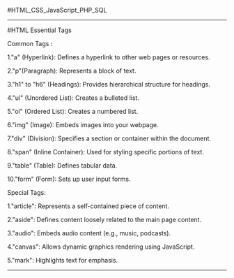#HTML_CSS_JavaScript_PHP_SQL 

----------------------------------------------------------------------------- 
#HTML Essential Tags 

Common Tags :

1."a" (Hyperlink): Defines a hyperlink to other web pages or resources.

2."p"(Paragraph): Represents a block of text.

3."h1" to "h6" (Headings): Provides hierarchical structure for headings.

4."ul" (Unordered List): Creates a bulleted list.

5."ol" (Ordered List): Creates a numbered list.

6."img" (Image): Embeds images into your webpage.

7."div" (Division): Specifies a section or container within the document.

8."span" (Inline Container): Used for styling specific portions of text.

9."table" (Table): Defines tabular data.

10."form" (Form): Sets up user input forms.
  
Special Tags:

1."article": Represents a self-contained piece of content.

2."aside": Defines content loosely related to the main page content.

3."audio": Embeds audio content (e.g., music, podcasts).

4."canvas": Allows dynamic graphics rendering using JavaScript.

5."mark": Highlights text for emphasis.

-----------------------------------------------------------------------------

